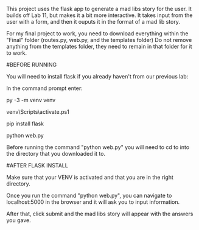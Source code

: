 This project uses the flask app to generate a mad libs story for the user. It builds off Lab 11, but makes it a bit more interactive.
It takes input from the user with a form, and then it ouputs it in the format of a mad lib story. 


For my final project to work, you need to download everything within the "Final" folder (routes.py, web.py, and the templates folder)
Do not remove anything from the templates folder, they need to remain in that folder for it to work. 

#BEFORE RUNNING

You will need to install flask if you already haven't from our previous lab:

In the command prompt enter:

py -3 -m venv venv

venv\Scripts\activate.ps1

pip install flask

python web.py

Before running the command "python web.py" you will need to cd to into the directory that you downloaded it to.

#AFTER FLASK INSTALL

Make sure that your VENV is activated and that you are in the right directory.

Once you run the command "python web.py", you can navigate to localhost:5000 in the browser and it will ask you to input information. 

After that, click submit and the mad libs story will appear with the answers you gave. 
